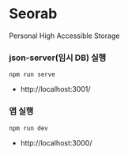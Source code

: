 # Seorab

Personal High Accessible Storage

### json-server(임시 DB) 실행

`npm run serve`

- http://localhost:3001/

### 앱 실행

`npm run dev`

- http://localhost:3000/
